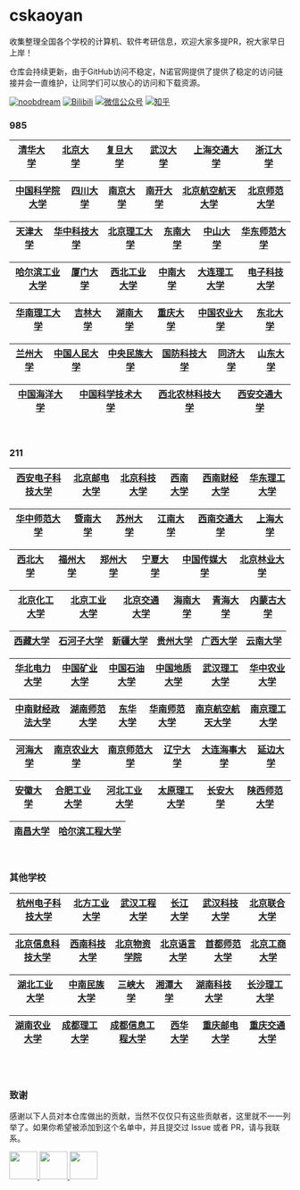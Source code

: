 # cskaoyan
收集整理全国各个学校的计算机、软件考研信息，欢迎大家多提PR，祝大家早日上岸！

仓库会持续更新，由于GitHub访问不稳定，N诺官网提供了提供了稳定的访问链接并会一直维护，让同学们可以放心的访问和下载资源。

[![noobdream](https://img.shields.io/badge/noobdream-N诺官网-orange.svg)](https://noobdream.com/) 
[![Bilibili](https://img.shields.io/badge/bilibili-N诺%5F-blue.svg)](https://space.bilibili.com/73422093) 
[![微信公众号](https://img.shields.io/badge/微信公众号-N诺考研-%23FF4D5B.svg)](https://mp.weixin.qq.com/s/36x28P6OLymapi4g38gq3g) 
[![知乎](https://img.shields.io/badge/知乎-N%20诺-green.svg)](https://www.zhihu.com/people/noobdream/)   

### 985

|[清华大学](./学校列表/清华大学)|[北京大学](./学校列表/北京大学)|[复旦大学](./学校列表/复旦大学)|[武汉大学](./学校列表/武汉大学)|[上海交通大学](./学校列表/上海交通大学)|[浙江大学](./学校列表/浙江大学)|
| :---: | :----: | :---: | :----: | :----: | :----: | 

|[中国科学院大学]()|[四川大学]()|[南京大学]()|[南开大学]()|[北京航空航天大学]()|[北京师范大学]()|
| :---: | :----: | :---: | :----: | :----: | :----: | 

|[天津大学]()|[华中科技大学]()|[北京理工大学]()|[东南大学]()|[中山大学]()|[华东师范大学]()|
| :---: | :----: | :---: | :----: | :----: | :----: | 

|[哈尔滨工业大学]()|[厦门大学]()|[西北工业大学]()|[中南大学]()|[大连理工大学]()|[电子科技大学]()|
| :---: | :----: | :---: | :----: | :----: | :----: | 

|[华南理工大学]()|[吉林大学]()|[湖南大学]()|[重庆大学]()|[中国农业大学]()|[东北大学]()|
| :---: | :----: | :---: | :----: | :----: | :----: | 

|[兰州大学]()|[中国人民大学]()|[中央民族大学]()|[国防科技大学]()|[同济大学]()|[山东大学]()|
| :---: | :----: | :---: | :----: | :----: | :----: | 

|[中国海洋大学]()|[中国科学技术大学]()|[西北农林科技大学]()|[西安交通大学]()|
| :---: | :----: | :---: | :----: |


<br>

### 211
|[西安电子科技大学]()|[北京邮电大学]()|[北京科技大学]()|[西南大学]()|[西南财经大学]()|[华东理工大学]()|
| :---: | :----: | :---: | :----: | :----: | :----: | 

|[华中师范大学]()|[暨南大学]()|[苏州大学]()|[江南大学]()|[西南交通大学]()|[上海大学]()|
| :---: | :----: | :---: | :----: | :----: | :----: | 

|[西北大学]()|[福州大学]()|[郑州大学]()|[宁夏大学]()|[中国传媒大学]()|[北京林业大学]()|
| :---: | :----: | :---: | :----: | :----: | :----: | 

|[北京化工大学]()|[北京工业大学]()|[北京交通大学]()|[海南大学]()|[青海大学]()|[内蒙古大学]()|
| :---: | :----: | :---: | :----: | :----: | :----: | 

|[西藏大学]()|[石河子大学]()|[新疆大学]()|[贵州大学]()|[广西大学]()|[云南大学]()|
| :---: | :----: | :---: | :----: | :----: | :----: | 

|[华北电力大学]()|[中国矿业大学]()|[中国石油大学]()|[中国地质大学]()|[武汉理工大学]()|[华中农业大学]()|
| :---: | :----: | :---: | :----: | :----: | :----: | 

|[中南财经政法大学]()|[湖南师范大学]()|[东华大学]()|[华南师范大学]()|[南京航空航天大学]()|[南京理工大学]()|
| :---: | :----: | :---: | :----: | :----: | :----: | 

|[河海大学]()|[南京农业大学]()|[南京师范大学]()|[辽宁大学]()|[大连海事大学]()|[延边大学]()|
| :---: | :----: | :---: | :----: | :----: | :----: | 

|[安徽大学]()|[合肥工业大学]()|[河北工业大学]()|[太原理工大学]()|[长安大学]()|[陕西师范大学]()|
| :---: | :----: | :---: | :----: | :----: | :----: | 

|[南昌大学]()|[哈尔滨工程大学]()|
| :---: | :----: | 

<br>

### 其他学校
|[杭州电子科技大学]()|[北方工业大学]()|[武汉工程大学]()|[长江大学]()|[武汉科技大学]()|[北京联合大学]()|
| :---: | :----: | :---: | :----: | :----: | :----: | 

|[北京信息科技大学]()|[西南科技大学]()|[北京物资学院]()|[北京语言大学]()|[首都师范大学]()|[北京工商大学]()|
| :---: | :----: | :---: | :----: | :----: | :----: | 

|[湖北工业大学]()|[中南民族大学]()|[三峡大学]()|[湘潭大学]()|[湖南科技大学]()|[长沙理工大学]()|
| :---: | :----: | :---: | :----: | :----: | :----: | 

|[湖南农业大学]()|[成都理工大学]()|[成都信息工程大学]()|[西华大学]()|[重庆邮电大学]()|[重庆交通大学]()|
| :---: | :----: | :---: | :----: | :----: | :----: | 

<br>
<br>

### 致谢
感谢以下人员对本仓库做出的贡献，当然不仅仅只有这些贡献者，这里就不一一列举了。如果你希望被添加到这个名单中，并且提交过 Issue 或者 PR，请与我联系。

<a href="https://github.com/noob-dream">
    <img src="https://avatars.githubusercontent.com/u/62974625?v=4" width="50px">
</a> 
<a href="https://github.com/verticallimit">
    <img src="https://avatars.githubusercontent.com/u/3963477?v=4" width="50px">
</a> 
<a href="https://github.com/csseky">
    <img src="https://avatars.githubusercontent.com/u/45529737?v=4" width="50px">
</a> 